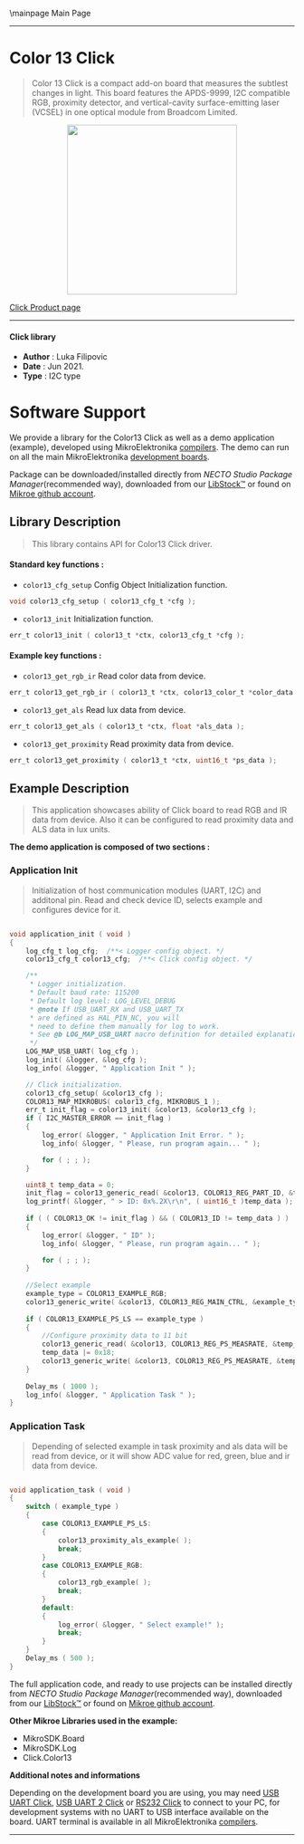 \mainpage Main Page

---
# Color 13 Click

> Color 13 Click is a compact add-on board that measures the subtlest changes in light. This board features the APDS-9999, I2C compatible RGB, proximity detector, and vertical-cavity surface-emitting laser (VCSEL) in one optical module from Broadcom Limited.

<p align="center">
  <img src="https://download.mikroe.com/images/click_for_ide/color_13_click.png" height=300px>
</p>

[Click Product page](https://www.mikroe.com/color-13-click)

---


#### Click library

- **Author**        : Luka Filipovic
- **Date**          : Jun 2021.
- **Type**          : I2C type


# Software Support

We provide a library for the Color13 Click
as well as a demo application (example), developed using MikroElektronika
[compilers](https://www.mikroe.com/necto-studio).
The demo can run on all the main MikroElektronika [development boards](https://www.mikroe.com/development-boards).

Package can be downloaded/installed directly from *NECTO Studio Package Manager*(recommended way), downloaded from our [LibStock&trade;](https://libstock.mikroe.com) or found on [Mikroe github account](https://github.com/MikroElektronika/mikrosdk_click_v2/tree/master/clicks).

## Library Description

> This library contains API for Color13 Click driver.

#### Standard key functions :

- `color13_cfg_setup` Config Object Initialization function.
```c
void color13_cfg_setup ( color13_cfg_t *cfg );
```

- `color13_init` Initialization function.
```c
err_t color13_init ( color13_t *ctx, color13_cfg_t *cfg );
```

#### Example key functions :

- `color13_get_rgb_ir` Read color data from device.
```c
err_t color13_get_rgb_ir ( color13_t *ctx, color13_color_t *color_data );
```

- `color13_get_als` Read lux data from device.
```c
err_t color13_get_als ( color13_t *ctx, float *als_data );
```

- `color13_get_proximity` Read proximity data from device.
```c
err_t color13_get_proximity ( color13_t *ctx, uint16_t *ps_data );
```

## Example Description

> This application showcases ability of Click board to read RGB and IR data
from device. Also it can be configured to read proximity data and
ALS data in lux units.

**The demo application is composed of two sections :**

### Application Init

> Initialization of host communication modules (UART, I2C) and additonal pin.
Read and check device ID, selects example and configures device for it.

```c

void application_init ( void ) 
{
    log_cfg_t log_cfg;  /**< Logger config object. */
    color13_cfg_t color13_cfg;  /**< Click config object. */

    /** 
     * Logger initialization.
     * Default baud rate: 115200
     * Default log level: LOG_LEVEL_DEBUG
     * @note If USB_UART_RX and USB_UART_TX 
     * are defined as HAL_PIN_NC, you will 
     * need to define them manually for log to work. 
     * See @b LOG_MAP_USB_UART macro definition for detailed explanation.
     */
    LOG_MAP_USB_UART( log_cfg );
    log_init( &logger, &log_cfg );
    log_info( &logger, " Application Init " );

    // Click initialization.
    color13_cfg_setup( &color13_cfg );
    COLOR13_MAP_MIKROBUS( color13_cfg, MIKROBUS_1 );
    err_t init_flag = color13_init( &color13, &color13_cfg );
    if ( I2C_MASTER_ERROR == init_flag ) 
    {
        log_error( &logger, " Application Init Error. " );
        log_info( &logger, " Please, run program again... " );

        for ( ; ; );
    }

    uint8_t temp_data = 0;
    init_flag = color13_generic_read( &color13, COLOR13_REG_PART_ID, &temp_data, 1 );
    log_printf( &logger, " > ID: 0x%.2X\r\n", ( uint16_t )temp_data );
    
    if ( ( COLOR13_OK != init_flag ) && ( COLOR13_ID != temp_data ) )
    {
        log_error( &logger, " ID" );
        log_info( &logger, " Please, run program again... " );

        for ( ; ; );
    }
    
    //Select example
    example_type = COLOR13_EXAMPLE_RGB;
    color13_generic_write( &color13, COLOR13_REG_MAIN_CTRL, &example_type, 1 );
    
    if ( COLOR13_EXAMPLE_PS_LS == example_type )
    {
        //Configure proximity data to 11 bit
        color13_generic_read( &color13, COLOR13_REG_PS_MEASRATE, &temp_data, 1 );
        temp_data |= 0x18;
        color13_generic_write( &color13, COLOR13_REG_PS_MEASRATE, &temp_data, 1 );
    }
    
    Delay_ms ( 1000 );
    log_info( &logger, " Application Task " );
}

```

### Application Task

> Depending of selected example in task proximity and als data will be read from
device, or it will show ADC value for red, green, blue and ir data from device.

```c

void application_task ( void ) 
{
    switch ( example_type )
    {
        case COLOR13_EXAMPLE_PS_LS:
        {
            color13_proximity_als_example( );
            break;
        }
        case COLOR13_EXAMPLE_RGB:
        {
            color13_rgb_example( );
            break;
        }
        default:
        {
            log_error( &logger, " Select example!" );
            break;
        }
    }
    Delay_ms ( 500 );
}

```

The full application code, and ready to use projects can be installed directly from *NECTO Studio Package Manager*(recommended way), downloaded from our [LibStock&trade;](https://libstock.mikroe.com) or found on [Mikroe github account](https://github.com/MikroElektronika/mikrosdk_click_v2/tree/master/clicks).

**Other Mikroe Libraries used in the example:**

- MikroSDK.Board
- MikroSDK.Log
- Click.Color13

**Additional notes and informations**

Depending on the development board you are using, you may need
[USB UART Click](https://www.mikroe.com/usb-uart-click),
[USB UART 2 Click](https://www.mikroe.com/usb-uart-2-click) or
[RS232 Click](https://www.mikroe.com/rs232-click) to connect to your PC, for
development systems with no UART to USB interface available on the board. UART
terminal is available in all MikroElektronika
[compilers](https://shop.mikroe.com/compilers).

---
